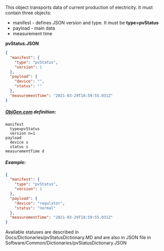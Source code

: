 This object transports data of current production of electricity. It must contain three objects:

- manifest - defines JSON version and type. It must be **type=pvStatus**
- payload - main data
- measurement time



**pvStatus.JSON**

```json
{
  "manifest": {
    "type": "pvStatus",
    "version": 1
  },
  "payload": {
    "device": "",
    "status": ""
  },
  "measurementTime": "2021-03-29T18:59:55.031Z"
}
```



##### [ObjGen.com](http://www.objgen.com/json) definition:

```
manifest
  type=pvStatus
  version n=1
payload
  device s
  status s
measurementTime d
```



##### Example:

```json
{
  "manifest": {
    "type": "pvStatus",
    "version": 1
  },
  "payload": {
    "device": "regulator",
    "status": "normal"
  },
  "measurementTime": "2021-03-29T18:59:55.031Z"
}
```



Available statuses are described in Docs/Dictionaries/pvStatusDictionary.MD and are also in JSON file in Software/Common/Dictionaries/pvStatusDictionary.JSON